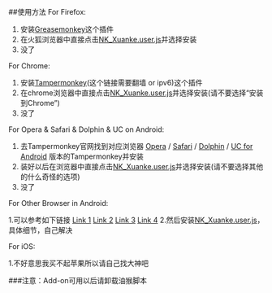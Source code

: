 ##使用方法
For Firefox:

1. 安装[Greasemonkey](https://addons.mozilla.org/zh-cn/firefox/addon/greasemonkey/)这个插件
2. 在火狐浏览器中直接点击[NK_Xuanke.user.js](https://raw.githubusercontent.com/NKUCodingCat/Patch-for-Elective-System-of-NKU-FF/master/Greasemonkey/NK_Xuanke.user.js)并选择安装
3. 没了

For Chrome:

1. 安装[Tampermonkey](https://chrome.google.com/webstore/detail/tampermonkey/dhdgffkkebhmkfjojejmpbldmpobfkfo)(这个链接需要翻墙 or ipv6)这个插件
2. 在chrome浏览器中直接点击[NK_Xuanke.user.js](https://raw.githubusercontent.com/NKUCodingCat/Patch-for-Elective-System-of-NKU-FF/master/Greasemonkey/NK_Xuanke.user.js)并选择安装(请不要选择“安装到Chrome”)
3. 没了

For Opera & Safari & Dolphin & UC on Android:

1. 去Tampermonkey官网找到对应浏览器 [Opera](http://tampermonkey.net/?ext=dhdg&browser=opera) \/ [Safari](http://tampermonkey.net/?ext=dhdg&browser=safari) \/ [Dolphin](http://tampermonkey.net/?ext=dhdg&browser=dolphin) \/ [UC for Android](http://tampermonkey.net/?ext=dhdg&browser=ucweb) 版本的Tampermonkey并安装
2. 装好以后在浏览器中直接点击[NK_Xuanke.user.js](https://raw.githubusercontent.com/NKUCodingCat/Patch-for-Elective-System-of-NKU-FF/master/Greasemonkey/NK_Xuanke.user.js)并选择安装(请不要选择其他的什么奇怪的选项)
3. 没了

For Other Browser in Android:

1.可以参考如下链接
[Link 1](http://android.stackexchange.com/questions/1054/is-there-a-way-to-use-userscripts-greasemonkey-scripts-on-the-android-browser)
[Link 2](http://www.blogtechnika.com/how-to-access-greasemonkey-scripts-on-android-phones/)
[Link 3](http://www.opera.com/docs/userjs/using/)
[Link 4](https://www.google.com/url?sa=t&rct=j&q=&esrc=s&source=web&cd=1&ved=0CBsQFjAAahUKEwjH7_GzpJXIAhXPGY4KHaQ6AbI&url=%68%74%74%70%3a%2f%2f%61%70%6b%2d%64%6c%2e%63%6f%6d%2f%74%61%6d%70%65%72%6d%6f%6e%6b%65%79&usg=AFQjCNEi3j9PTuvO1qyN6rqcdaLpBmUx2Q&sig2=6BhpcPPFCTYsYzlC40BrEQ)
2.然后安装[NK_Xuanke.user.js](https://raw.githubusercontent.com/NKUCodingCat/Patch-for-Elective-System-of-NKU-FF/master/Greasemonkey/NK_Xuanke.user.js)， 具体细节，自己解决

For iOS:

1.不好意思我买不起苹果所以请自己找大神吧

###注意：Add-on可用以后请卸载油猴脚本
